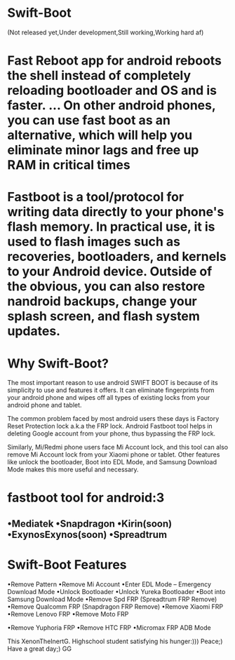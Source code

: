 # Swift-Boot
(Not released yet,Under development,Still working,Working hard af)
# Fast Reboot app for android reboots the shell instead of completely reloading bootloader and OS and is faster. ... On other android phones, you can use fast boot as an alternative, which will help you eliminate minor lags and free up RAM in critical times 
# Fastboot is a tool/protocol for writing data directly to your phone's flash memory. In practical use, it is used to flash images such as recoveries, bootloaders, and kernels to your Android device. Outside of the obvious, you can also restore nandroid backups, change your splash screen, and flash system updates.
# Why Swift-Boot?
The most important reason to use android SWIFT BOOT  is because of its simplicity to use and features it offers. It can eliminate fingerprints from your android phone and wipes off all types of existing locks from your android phone and tablet.

The common problem faced by most android users these days is Factory Reset Protection lock a.k.a the FRP lock. Android Fastboot tool helps in deleting Google account from your phone, thus bypassing the FRP lock.

Similarly, Mi/Redmi phone users face Mi Account lock, and this tool can also remove Mi Account lock from your Xiaomi phone or tablet.
Other features like unlock the bootloader, Boot into EDL Mode, and Samsung Download Mode makes this more useful and necessary.

# fastboot tool for android:3
•Mediatek
•Snapdragon
•Kirin(soon)
•ExynosExynos(soon)
•Spreadtrum
 -------------------------------------------
# Swift-Boot Features
•Remove Pattern
•Remove Mi Account
•Enter EDL Mode – Emergency Download Mode
•Unlock Bootloader
•Unlock Yureka Bootloader
•Boot into Samsung Download Mode
•Remove Spd FRP (Spreadtrum FRP Remove)
•Remove Qualcomm FRP (Snapdragon FRP Remove)
•Remove Xiaomi FRP
•Remove Lenovo FRP
•Remove Moto FRP

•Remove Yuphoria FRP
•Remove HTC FRP
•Micromax FRP ADB Mode

This XenonTheInertG. Highschool student satisfying his hunger:)))
Peace;)
Have a great day;)
GG
